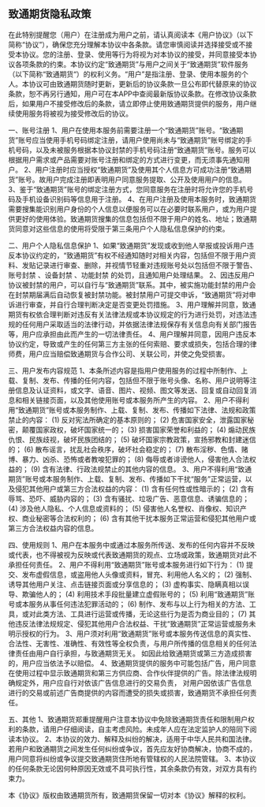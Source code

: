 ## 致通期货隐私政策


在此特别提醒您（用户）在注册成为用户之前，请认真阅读本《用户协议》（以下简称“协议”），确保您充分理解本协议中各条款。请您审慎阅读并选择接受或不接受本协议。您的注册、登录、使用等行为将视为对本协议的接受，并同意接受本协议各项条款的约束。本协议约定“致通期货”与用户之间关于“致通期货”软件服务（以下简称“致通期货“）的权利义务。“用户”是指注册、登录、使用本服务的个人。本协议可由致通期货随时更新，更新后的协议条款一旦公布即代替原来的协议条款，恕不再另行通知，用户可在本APP中查阅最新版协议条款。在修改协议条款后，如果用户不接受修改后的条款，请立即停止使用致通期货提供的服务，用户继续使用服务将被视为接受修改后的协议。 
 
一、账号注册
1、用户在使用本服务前需要注册一个“致通期货”账号。“致通期货”账号应当使用手机号码绑定注册，请用户使用尚未与“致通期货”账号绑定的手机号码，以及未被服务根据本协议封禁的手机号码注册“致通期货”账号。服务可以根据用户需求或产品需要对账号注册和绑定的方式进行变更，而无须事先通知用户。 
2、用户注册时应当授权“致通期货”及使用其个人信息方可成功注册“致通期货”账号。故用户完成注册即表明用户同意服务提取、公开及使用用户的信息。 
3、鉴于“致通期货”账号的绑定注册方式，您同意服务在注册时将允许您的手机号码及手机设备识别码等信息用于注册。 
4、在用户注册及使用本服务时，致通期货需要搜集能识别用户身份的个人信息以便服务可以在必要时联系用户，或为用户提供更好的使用体验。致通期货搜集的信息包括但不限于用户的姓名、地址；致通期货同意对这些信息的使用将受限于第三条用户个人隐私信息保护的约束。 
 
二、用户个人隐私信息保护
1、如果“致通期货”发现或收到他人举报或投诉用户违反本协议约定的，“致通期货”有权不经通知随时对相关内容，包括但不限于用户资料、发贴记录进行审查、删除，并视情节轻重对违规账号处以包括但不限于警告、账号封禁 、设备封禁 、功能封禁 的处罚，且通知用户处理结果。 
2、因违反用户协议被封禁的用户，可以自行与“致通期货”联系。其中，被实施功能封禁的用户会在封禁期届满后自动恢复被封禁功能。被封禁用户可提交申诉，“致通期货”将对申诉进行审查，并自行合理判断决定是否变更处罚措施。 
3、用户理解并同意，致通期货有权依合理判断对违反有关法律法规或本协议规定的行为进行处罚，对违法违规的任何用户采取适当的法律行动，并依据法律法规保存有关信息向有关部门报告等，用户应承担由此而产生的一切法律责任。 
4、用户理解并同意，因用户违反本协议约定，导致或产生的任何第三方主张的任何索赔、要求或损失，包括合理的律师费，用户应当赔偿致通期货与合作公司、关联公司，并使之免受损害。 
 
三、用户发布内容规范
1、本条所述内容是指用户使用服务的过程中所制作、上载、复制、发布、传播的任何内容，包括但不限于账号头像、名称、用户说明等注册信息及认证资料，或文字、语音、图片、视频、图文等发送、回复或自动回复消息和相关链接页面，以及其他使用账号或本服务所产生的内容。 
2、用户不得利用“致通期货”账号或本服务制作、上载、复制、发布、传播如下法律、法规和政策禁止的内容： 
(1) 反对宪法所确定的基本原则的； 
(2) 危害国家安全，泄露国家秘密，颠覆国家政权，破坏国家统一的； 
(3) 损害国家荣誉和利益的； 
(4) 煽动民族仇恨、民族歧视，破坏民族团结的； 
(5) 破坏国家宗教政策，宣扬邪教和封建迷信的； 
(6) 散布谣言，扰乱社会秩序，破坏社会稳定的； 
(7) 散布淫秽、色情、赌博、暴力、凶杀、恐怖或者教唆犯罪的； 
(8) 侮辱或者诽谤他人，侵害他人合法权益的； 
(9) 含有法律、行政法规禁止的其他内容的信息。 
3、用户不得利用“致通期货”账号或本服务制作、上载、复制、发布、传播如下干扰“服务”正常运营，以及侵犯其他用户或第三方合法权益的内容： 
(1) 含有任何性或性暗示的； 
(2) 含有辱骂、恐吓、威胁内容的； 
(3) 含有骚扰、垃圾广告、恶意信息、诱骗信息的； 
(4) 涉及他人隐私、个人信息或资料的； 
(5) 侵害他人名誉权、肖像权、知识产权、商业秘密等合法权利的； 
(6) 含有其他干扰本服务正常运营和侵犯其他用户或第三方合法权益内容的信息。 
 
四、使用规则
1、用户在本服务中或通过本服务所传送、发布的任何内容并不反映或代表，也不得被视为反映或代表致通期货的观点、立场或政策，致通期货对此不承担任何责任。 
2、用户不得利用“致通期货”账号或本服务进行如下行为： 
(1) 提交、发布虚假信息，或盗用他人头像或资料，冒充、利用他人名义的； 
(2) 强制、诱导其他用户关注、点击链接页面或分享信息的； 
(3) 虚构事实、隐瞒真相以误导、欺骗他人的； 
(4) 利用技术手段批量建立虚假账号的； 
(5) 利用“致通期货”账号或本服务从事任何违法犯罪活动的； 
(6) 制作、发布与以上行为相关的方法、工具，或对此类方法、工具进行运营或传播，无论这些行为是否为商业目的； 
(7) 其他违反法律法规规定、侵犯其他用户合法权益、干扰“致通期货”正常运营或服务未明示授权的行为。 
3、用户须对利用“致通期货”账号或本服务传送信息的真实性、合法性、无害性、准确性、有效性等全权负责，与用户所传播的信息相关的任何法律责任由用户自行承担，与致通期货无关。 
如因此给致通期货或第三方造成损害的，用户应当依法予以赔偿。 
4、致通期货提供的服务中可能包括广告，用户同意在使用过程中显示致通期货和第三方供应商、合作伙伴提供的广告。除法律法规明确规定外，用户应自行对依该广告信息进行的交易负责， 
对用户因依该广告信息进行的交易或前述广告商提供的内容而遭受的损失或损害，致通期货不承担任何责任。 
 
五、其他
1、致通期货郑重提醒用户注意本协议中免除致通期货责任和限制用户权利的条款，请用户仔细阅读，自主考虑风险。未成年人应在法定监护人的陪同下阅读本协议。 
2、本协议的效力、解释及纠纷的解决，适用于中华人民共和国法律。若用户和致通期货之间发生任何纠纷或争议，首先应友好协商解决，协商不成的，用户同意将纠纷或争议提交致通期货住所地有管辖权的人民法院管辖。 
3、本协议的任何条款无论因何种原因无效或不具可执行性，其余条款仍有效，对双方具有约束力。

本《协议》版权由致通期货所有，致通期货保留一切对本《协议》解释的权利。
